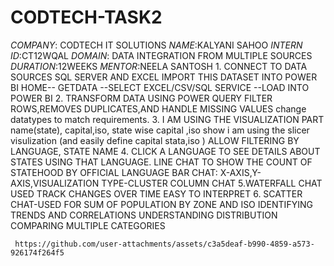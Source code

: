 # CODTECH-TASK2
*COMPANY*: CODTECH IT SOLUTIONS
*NAME*:KALYANI SAHOO
*INTERN ID*:CT12WQAL
*DOMAIN*: DATA INTEGRATION FROM MULTIPLE SOURCES
*DURATION*:12WEEKS
*MENTOR*:NEELA SANTOSH
    1. CONNECT TO DATA SOURCES SQL SERVER AND EXCEL
      IMPORT THIS DATASET INTO POWER BI
      HOME-- GETDATA --SELECT EXCEL/CSV/SQL SERVICE --LOAD INTO POWER BI
 2. TRANSFORM DATA USING POWER QUERY
    FILTER ROWS,REMOVES DUPLICATES,AND HANDLE MISSING VALUES
    change datatypes to match requirements.
  3.  I AM USING THE VISUALIZATION PART 
    name(state), capital,iso, state wise capital ,iso show 
    i am using the slicer visulization (and easily define capital stata,iso )
    ALLOW FILTERING BY LANGUAGE, STATE NAME
   4. CLICK A LANGUAGE TO SEE DETAILS ABOUT STATES USING THAT LANGUAGE.
    LINE CHAT TO SHOW THE COUNT OF STATEHOOD BY OFFICIAL LANGUAGE
    BAR CHAT: X-AXIS,Y-AXIS,VISUALIZATION TYPE-CLUSTER COLUMN CHAT
    5.WATERFALL CHAT USED TRACK CHANGES OVER TIME
           EASY TO INTERPRET 
     6. SCATTER CHAT-USED FOR SUM OF POPULATION BY ZONE AND ISO
     IDENTIFYING TRENDS AND CORRELATIONS
     UNDERSTANDING DISTRIBUTION
     COMPARING MULTIPLE CATEGORIES





     https://github.com/user-attachments/assets/c3a5deaf-b990-4859-a573-926174f264f5

     



     
    
    
    
    

     


